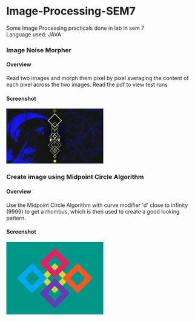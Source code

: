 # Image-Processing-SEM7
Some Image Processing practicals done in lab in sem 7<br>
Language used: JAVA

### Image Noise Morpher
#### Overview
Read two images and morph them pixel by pixel averaging the content of each pixel across the two images. Read the pdf to view test runs

#### Screenshot
<img src="https://github.com/Vieper1/Image-Processing-SEM7/blob/master/screenshots/NoiseMorpher_Screenshot.png" width="256">
<br>

### Create image using Midpoint Circle Algorithm
#### Overview
Use the Midpoint Circle Algorithm with curve modifier 'd' close to infinity (9999) to get a rhombus, which is then used to create a good looking pattern.

#### Screenshot
<img src="https://github.com/Vieper1/Image-Processing-SEM7/blob/master/screenshots/MCA_Screenshot.png" width="256">
